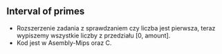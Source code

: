 ## Interval of primes ##
* Rozszerzenie zadania z sprawdzaniem czy liczba jest pierwsza, teraz wypiszemy wszystkie liczby z przedziału [0, amount].
* Kod jest w Asembly-Mips oraz C.   
